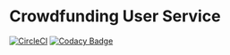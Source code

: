 # Crowdfunding User Service

[![CircleCI](https://circleci.com/gh/AMPnet/ampnet-user-service/tree/master.svg?style=svg&circle-token=684d2feb016487f9d13ef78300b118c9a16cd6fe)](https://circleci.com/gh/AMPnet/ampnet-user-service/tree/master) [![Codacy Badge](https://api.codacy.com/project/badge/Grade/bb8b7631446c434dba9aa04b3d554da6)](https://www.codacy.com?utm_source=github.com&amp;utm_medium=referral&amp;utm_content=AMPnet/ampnet-user-service&amp;utm_campaign=Badge_Grade)
